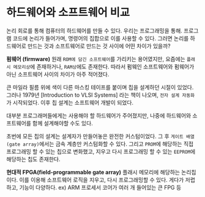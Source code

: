 # 하드웨어와 소프트웨어 비교

논리 회로를 통해 컴퓨터의 하드웨어를 만들 수 있다. 우리는 프로그래밍을 통해. 프로그램 코드에 논리가 들어가며, 명령어의 집합으로 이를 사용할 수 있다. 그러면 논리를 하드웨어로 만드는 것과 소프트웨어로 만드는 것 사이에 어떤 차이가 있을까?

**펌웨어 (firmware)**
원래 `ROM에 담긴 소프트웨어`를 가리키는 용어였지만, 요즘에는 `플래시 메모리상`에 존재하거나, `RAM상`에도 존재한다. 따라서 펌웨인 소프트웨어와 펌웨어가 아닌 소프트웨어 사이의 차이가 아주 적어졌다.

큰 마일라 필름 위에 색이 다른 마스킹 테이프를 붙이며 칩을 설계하던 시절이 있었다. 그러나 1979년 [Introduction to VLSI Systems] 라는 책이 나오며, `전자 설계 자동화`가 시작되었다. 이후 칩 설계는 소프트웨어 개발이 되었다.

대부분 프로그래머들에게는 사용해야 할 하드웨어가 주어졌지만, 나중에 하드웨어와 소프트웨어를 함께 설계해야할 수도 있다.

초번에 모든 칩의 설계는 설계자가 만들어놓은 완전한 커스텀이었다. 그 후 `게이트 배열(gate array)`에서는 금속 계층만 커스텀화할 수 있다. 그리고 `PROM`에 해당하는 직접 프로그래밍 할 수 있는 칩으로 변화했고, 지우고 다시 프로그래밍 할 수 있는 `EEPROM`에 해당하는 칩도 존재한다.

**현대적 FPGA(field-programmable gate array)**
플래시 메모리에 해당하는 논리칩이다. 이를 이용해 소프트웨어 로직을 지우고, 다시 프로그래밍할 수 있다. 게다가 저렵하고, 기능이 다양하다.
ex) ARM 프로세서 코어가 여러 개 들어있는 큰 FPG 등
